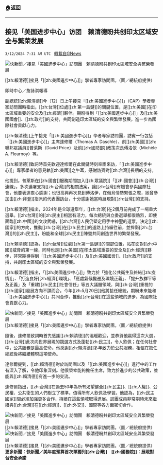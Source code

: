###  [:house:返回](README.md)
---


## 接见「美国进步中心」访团　赖清德盼共创印太区域安全与繁荣发展
`3/12/2024 7:31 AM UTC ` [轉載自GNews](https://gnews.org/articles/2387093)

![快新聞／接見「美國進步中心」訪問團　賴清德盼共創印太區域安全與繁榮發展](https://cdn.ftvnews.com.tw/manasystem/FileData/News/b08dc8b7-9321-4be3-ac36-49e62ddbe976.jpg "快新聞／接見「美國進步中心」訪問團　賴清德盼共創印太區域安全與繁榮發展")

[[zh:賴清德]]接見「[[zh:美國進步中心]]」學者專家訪問團。（圖／總統府提供）

即時中心／詹詠淇報導

副總統[[zh:賴清德]]今（12）日上午接見「[[zh:美國進步中心]]」（CAP）學者專家訪問團時指出，[[zh:台灣]]位處[[zh:第一島鏈]]的關鍵位置，是[[zh:美國]]在印太區域重要的安全及[[zh:經濟]]夥伴。期盼得到「[[zh:美國進步中心]]」及[[zh:美國國會]]、[[zh:政府]]的支持，共同創造印太區域的安全與繁榮發展，進一步為國際社會貢獻心力。

[[zh:賴清德]]上午接見「[[zh:美國進步中心]]」學者專家訪問團，訪賓一行包括「[[zh:美國進步中心]]」主席達修爾（Thomas A. Daschle）、前[[zh:美國]][[zh:聯邦眾議員]]普萊斯（David Price）及前[[zh:國防部]]政策次長傅洛依（Mich&egrave;le A. Flournoy）等。

[[zh:賴清德]]致詞時首先歡迎達修爾在此關鍵時刻率團來訪，「[[zh:美國進步中心]]」專家學者的意見執[[zh:美國]]之牛耳，感謝訪賓對[[zh:台灣]]長期的支持。

他提到，普萊斯在[[zh:國會]]服務期間加入[[zh:眾議院]]「[[zh:國會]][[zh:台灣]]連線」，多次連署支持[[zh:台灣]]的相關法案，讓[[zh:台灣]]有機會參與國際社會，他要表達衷心感謝；也很高興再次見到傅洛伊，在俄烏情勢緊張之際，她曾參加由[[zh:拜登]]指派的代表團訪台，十分感謝她當時展現對[[zh:台灣]]的支持。

[[zh:賴清德]]指出，2024年是全球選舉年，[[zh:台灣]]在2個月前完成了一場重大選舉。[[zh:台灣]]的[[zh:民主]]相當有活力，每次總統與立委選舉都很熱烈，即使面臨[[zh:中國]]的文攻武嚇，[[zh:台灣]]人民仍堅定用手中神聖的選票，決定[[zh:國家]]的方向，推動[[zh:台灣]]在[[zh:民主]]的道路上持續往前，並捍衛[[zh:台灣]]的[[zh:民主]]，盼能和全球[[zh:民主]]陣營共同創造世界的繁榮發展。

[[zh:賴清德]]認為，[[zh:台灣]]位處[[zh:第一島鏈]]的關鍵位置，站在面對[[zh:中國]]威脅的第一線，同時也是[[zh:美國]]在印太區域重要的安全及[[zh:經濟]]夥伴，非常期待得到「[[zh:美國進步中心]]」及[[zh:美國國會]]、[[zh:政府]]的支持，共創印太區域的安全與繁榮發展。

[[zh:賴清德]]指出，「[[zh:美國進步中心]]」致力於「強化公共衛生及終結[[zh:疫情]]」、「打造良好[[zh:經濟]]環境」、「應處氣候變遷及環境正義」、「提升族群平等及正義」及「重建[[zh:民主]]社會信任」等五大議題領域，與[[zh:台灣]]重視的[[zh:國家]]發展方向不謀而合。今年[[zh:5月20日]]他將接任總統，期盼未來能和「[[zh:美國進步中心]]」共同合作，推動[[zh:台灣]]在這些領域的進步，為國際社會貢獻心力。

![快新聞／接見「美國進步中心」訪問團　賴清德盼共創印太區域安全與繁榮發展](https://cdn.ftvnews.com.tw/summernotefiles/News/047ceb7c-989d-4fb6-a381-7138aa78ede5.jpg "快新聞／接見「美國進步中心」訪問團　賴清德盼共創印太區域安全與繁榮發展") [[zh:賴清德]]接見「[[zh:美國進步中心]]」學者專家訪問團。（圖／總統府提供）

隨後，達修爾致詞時首先感謝[[zh:賴清德]]的溫暖歡迎，並恭賀他贏得這次大選，[[zh:台灣]]此次向世界展現的競選方式及蓬勃[[zh:民主]]，令人欽佩；在任何社會中，公共服務是最高使命，他感謝[[zh:賴清德]]多年致力於公共服務，相信在擔任總統後將繼續體現這項使命。

達修爾提到，[[zh:賴清德]]對於訪問團以及「[[zh:美國進步中心]]」進行中的工作有深入了解，令他印象深刻。他很榮幸能夠擔任主席，致力於進步的公共政策，並能與[[zh:賴清德]]有進一步的交流。

達修爾指出，[[zh:台灣]]在過去50年為所有渴望健全[[zh:民主]]、[[zh:人權]]、公民權、公共衛生的人們樹立了標準，值得所有人欽佩及學習。他認為，[[zh:民主國家]]間必須加強更多合作，持續在這些領域取得進展。訪團成員非常期待未來繼續與[[zh:台灣]]在[[zh:經濟]]、[[zh:外交]]、國際等各方面密切合作。

![快新聞／接見「美國進步中心」訪問團　賴清德盼共創印太區域安全與繁榮發展](https://cdn.ftvnews.com.tw/summernotefiles/News/f41b7224-ce8a-4352-8b3e-3c11854d6b57.jpg "快新聞／接見「美國進步中心」訪問團　賴清德盼共創印太區域安全與繁榮發展") [[zh:賴清德]]接見「[[zh:美國進步中心]]」學者專家訪問團。（圖／總統府提供）       ![快新聞／接見「美國進步中心」訪問團　賴清德盼共創印太區域安全與繁榮發展](https://cdn.ftvnews.com.tw/summernotefiles/News/d6a07779-5730-499c-b1d8-96d5ad9a8056.jpg "快新聞／接見「美國進步中心」訪問團　賴清德盼共創印太區域安全與繁榮發展") [[zh:賴清德]]接見「[[zh:美國進步中心]]」學者專家訪問團。（圖／總統府提供）    **更多新聞：快新聞／美年度預算首次單獨列[[zh:台灣]]　[[zh:國務院]]：展現對台安全承諾**
